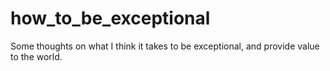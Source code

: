 # how_to_be_exceptional
Some thoughts on what I think it takes to be exceptional, and provide value to the world.
